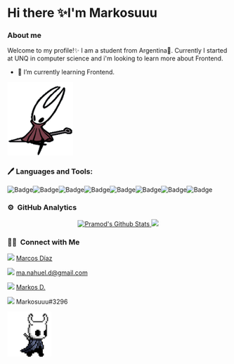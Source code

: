 # Hi there ✨I'm Markosuuu

### About me
Welcome to my profile!✨ I am a student from Argentina🧉. Currently I started at UNQ in computer science and i'm looking to learn more about Frontend.

- 🌱 I’m currently learning Frontend.

<img src="./assets/hornet.gif" width="150">

### 🖊 Languages and Tools:
<div style="display: flex">
<img alt="Badge" src="https://img.shields.io/badge/html5-%23E34F26.svg?&style=for-the-badge&logo=html5&logoColor=white"/>
<img alt="Badge" src="https://img.shields.io/badge/css3-%231572B6.svg?&style=for-the-badge&logo=css3&logoColor=white"/>
<img alt="Badge" src="https://img.shields.io/badge/JavaScript-eed718.svg?&style=for-the-badge&logo=javascript&logoColor=white"/>
<img alt="Badge" src="https://img.shields.io/badge/bootstrap%20-%23563D7C.svg?&style=for-the-badge&logo=bootstrap&logoColor=white"/>
<img alt="Badge" src="https://img.shields.io/badge/git%20-%23F05033.svg?&style=for-the-badge&logo=git&logoColor=white"/>
<img alt="Badge" src="https://img.shields.io/badge/-Github-000000?&style=for-the-badge&logo=github&logoColor=white">
<img alt="Badge" src="https://img.shields.io/badge/-VS%20Code-007ACC?&style=for-the-badge&logo=visual%20studio%20code&logoColor=white">
<img alt="Badge" src="https://img.shields.io/badge/python%20-%2314354C.svg?&style=for-the-badge&logo=python&logoColor=white"/>
</div>

### ⚙️ &nbsp;GitHub Analytics

<p align="center">
<a href="https://github.com/Markosuuu">
  <img height="150em" src="https://github-readme-stats.vercel.app/api?username=Markosuuu&&show_icons=true&theme=radical" alt="Pramod's Github Stats">
  <img height="150em" src="https://github-readme-stats-eight-theta.vercel.app/api/top-langs/?username=Markosuuu&layout=compact&langs_count=8&theme=radical"/>
</a>
</p>


### 🤝🏻 &nbsp;Connect with Me
<img src="https://img.shields.io/badge/-Linkedin-0077B5?&style=for-the-badge&logo=Linkedin&logoColor=white"/> [Marcos Díaz](https://linkedin.com/in/marcos-d%C3%ADaz-73b315250)

<img src="https://img.shields.io/badge/-gmail-D14836?&style=for-the-badge&logo=Gmail&logoColor=white"/> [ma.nahuel.d@gmail.com](mailto:ma.nahuel.d@gmail.com)

<img src="https://img.shields.io/badge/-Instagram-E4405F?&style=for-the-badge&logo=Instagram&logoColor=white"/> [Markos D.](https://instagram.com/0_Mark0s)

<img src="https://img.shields.io/badge/Discord-424549.svg?&style=for-the-badge&logo=discord&logoColor=white"> Markosuuu#3296

<img src="./assets/the_knight2.gif" width="100">
